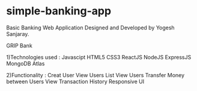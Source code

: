 # simple-banking-app
Basic Banking Web Application Designed and Developed by Yogesh Sanjaray.

GRIP Bank

1)Technologies used :
    Javascipt
    HTML5
    CSS3
    ReactJS
    NodeJS
    ExpressJS
    MongoDB Atlas
    
2)Functionality :
    Creat User
    View Users List
    View Users
    Transfer Money between Users
    View Transaction History
    Responsive UI
